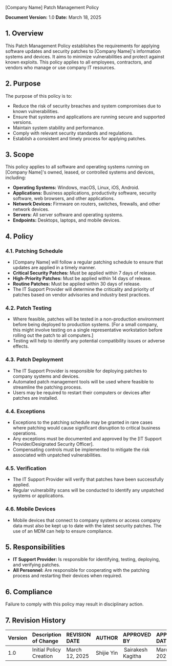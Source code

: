 [Company Name]
Patch Management Policy

**Document Version:** 1.0
**Date:** March 18, 2025

## 1. Overview

This Patch Management Policy establishes the requirements for applying software updates and security patches to [Company Name]'s information systems and devices. It aims to minimize vulnerabilities and protect against known exploits. This policy applies to all employees, contractors, and vendors who manage or use company IT resources.

## 2. Purpose

The purpose of this policy is to:

*   Reduce the risk of security breaches and system compromises due to known vulnerabilities.
*   Ensure that systems and applications are running secure and supported versions.
*   Maintain system stability and performance.
*   Comply with relevant security standards and regulations.
*   Establish a consistent and timely process for applying patches.

## 3. Scope

This policy applies to all software and operating systems running on [Company Name]'s owned, leased, or controlled systems and devices, including:

*   **Operating Systems:** Windows, macOS, Linux, iOS, Android.
*   **Applications:**  Business applications, productivity software, security software, web browsers, and other applications.
*   **Network Devices:**  Firmware on routers, switches, firewalls, and other network devices.
*   **Servers:** All server software and operating systems.
*   **Endpoints:** Desktops, laptops, and mobile devices.

## 4. Policy

### 4.1. Patching Schedule

*   [Company Name] will follow a regular patching schedule to ensure that updates are applied in a timely manner.
*   **Critical Security Patches:**  Must be applied within 7 days of release.
*   **High-Priority Patches:**  Must be applied within 14 days of release.
*   **Routine Patches:**  Must be applied within 30 days of release.
*   The IT Support Provider will determine the criticality and priority of patches based on vendor advisories and industry best practices.

### 4.2. Patch Testing

*   Where feasible, patches will be tested in a non-production environment before being deployed to production systems. [For a small company, this might involve testing on a single representative workstation before rolling out the patch to all computers.]
*   Testing will help to identify any potential compatibility issues or adverse effects.

### 4.3. Patch Deployment

*   The IT Support Provider is responsible for deploying patches to company systems and devices.
*   Automated patch management tools will be used where feasible to streamline the patching process.
*   Users may be required to restart their computers or devices after patches are installed.

### 4.4. Exceptions

*   Exceptions to the patching schedule may be granted in rare cases where patching would cause significant disruption to critical business operations.
*   Any exceptions must be documented and approved by the [IT Support Provider/Designated Security Officer].
*   Compensating controls must be implemented to mitigate the risk associated with unpatched vulnerabilities.

### 4.5. Verification

*   The IT Support Provider will verify that patches have been successfully applied.
*   Regular vulnerability scans will be conducted to identify any unpatched systems or applications.

### 4.6. Mobile Devices

* Mobile devices that connect to company systems or access company data must also be kept up to date with the latest security patches. The use of an MDM can help to ensure compliance.

## 5. Responsibilities

*   **IT Support Provider:** Is responsible for identifying, testing, deploying, and verifying patches.
*   **All Personnel:**  Are responsible for cooperating with the patching process and restarting their devices when required.

## 6. Compliance

Failure to comply with this policy may result in disciplinary action.

## 7. Revision History
| Version | Description of Change       | REVISION DATE              | AUTHOR  | APPROVED BY |APPROVED DATE|
| :------ | :---------- | :----------------- | :-------------------- |:-------------------- |:-------------------- |
| 1.0     | Initial Policy Creation |March 12, 2025  | Shijie Yin | Sairakesh Kagitha |March 20, 2025|
